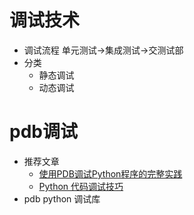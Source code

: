 # 调试技术
- 调试流程 单元测试->集成测试->交测试部
- 分类
    - 静态调试
    - 动态调试
# pdb调试
- 推荐文章
    - [使用PDB调试Python程序的完整实践](https://blog.csdn.net/eric_sunah/article/details/56484912)
    - [Python 代码调试技巧](https://www.ibm.com/developerworks/cn/linux/l-cn-pythondebugger/index.html)      
- pdb python 调试库
                           